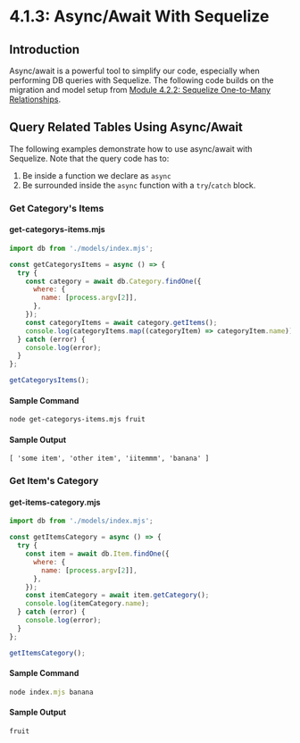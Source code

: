 # 4.1.3: Async/Await With Sequelize

## Introduction

Async/await is a powerful tool to simplify our code, especially when performing DB queries with Sequelize. The following code builds on the migration and model setup from [Module 4.2.2: Sequelize One-to-Many Relationships](4.1.2-sequelize-one-to-many-relationships.md).

## Query Related Tables Using Async/Await

The following examples demonstrate how to use async/await with Sequelize. Note that the query code has to:

1. Be inside a function we declare as `async`
2. Be surrounded inside the `async` function with a `try`/`catch` block.

### Get Category's Items

#### get-categorys-items.mjs

```javascript
import db from './models/index.mjs';

const getCategorysItems = async () => {
  try {
    const category = await db.Category.findOne({
      where: {
        name: [process.argv[2]],
      },
    });
    const categoryItems = await category.getItems();
    console.log(categoryItems.map((categoryItem) => categoryItem.name));
  } catch (error) {
    console.log(error);
  }
};

getCategorysItems();
```

#### Sample Command

```bash
node get-categorys-items.mjs fruit
```

#### Sample Output

```text
[ 'some item', 'other item', 'iitemmm', 'banana' ]
```

### Get Item's Category

#### get-items-category.mjs

```javascript
import db from './models/index.mjs';

const getItemsCategory = async () => {
  try {
    const item = await db.Item.findOne({
      where: {
        name: [process.argv[2]],
      },
    });
    const itemCategory = await item.getCategory();
    console.log(itemCategory.name);
  } catch (error) {
    console.log(error);
  }
};

getItemsCategory();
```

#### Sample Command

```javascript
node index.mjs banana
```

#### Sample Output

```text
fruit
```
